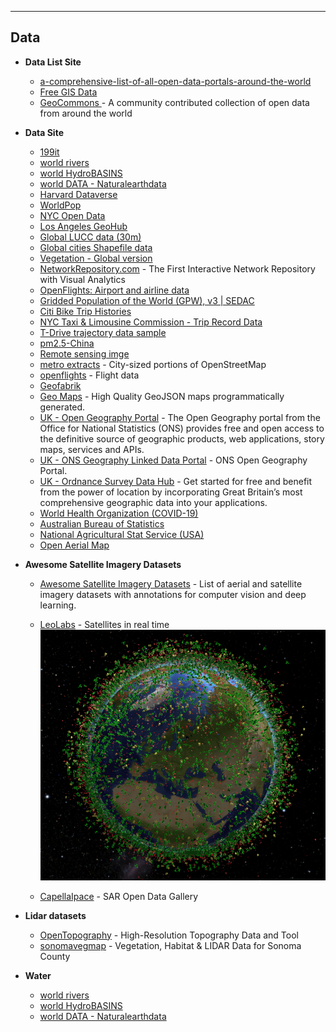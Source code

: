 ----
## Data
- **Data List Site**
    - [a-comprehensive-list-of-all-open-data-portals-around-the-world](https://www.opendatasoft.com/a-comprehensive-list-of-all-open-data-portals-around-the-world/)
    - [Free GIS Data](http://freegisdata.rtwilson.com/)
    - [GeoCommons ](http://geocommons.com/) - A community contributed collection of open data from around the world

- **Data Site**
    - [199it](http://hao.199it.com/)
    - [world rivers](http://gaia.geosci.unc.edu/rivers/)
    - [world HydroBASINS](https://www.hydrosheds.org/products/hydrobasins)
    - [world DATA - Naturalearthdata](https://www.naturalearthdata.com/downloads/10m-physical-vectors/)
    - [Harvard Dataverse](https://dataverse.harvard.edu/)
    - [WorldPop](http://www.worldpop.org.uk/)
    - [NYC Open Data](https://nycopendata.socrata.com/)
    - [Los Angeles GeoHub](http://geohub.lacity.org/)
    - [Global LUCC data (30m)](http://data.ess.tsinghua.edu.cn/)
    - [Global cities Shapefile data](http://download.bbbike.org/osm/bbbike/)
    - [Vegetation - Global version](https://globalmaps.github.io/ptc.html)
    - [NetworkRepository.com](http://networkrepository.com/index.php) - The First Interactive Network Repository with Visual Analytics
    - [OpenFlights: Airport and airline data](http://openflights.org/data.html)
    - [Gridded Population of the World (GPW), v3 | SEDAC](http://sedac.ciesin.columbia.edu/data/collection/gpw-v3)
    - [Citi Bike Trip Histories](https://www.citibikenyc.com/system-data)
    - [NYC Taxi & Limousine Commission - Trip Record Data](http://www.nyc.gov/html/tlc/html/about/trip_record_data.shtml)
    - [T-Drive trajectory data sample](http://research.microsoft.com/apps/pubs/default.aspx?id=152883)
    - [pm2.5-China](http://www.pm25.in/)
    - [Remote sensing imge](http://earthexplorer.usgs.gov/)
    - [metro extracts](https://mapzen.com/data/metro-extracts/) - City-sized portions of OpenStreetMap
    - [openflights](https://openflights.org/data.html) - Flight data
    - [Geofabrik](http://download.geofabrik.de/)
    - [Geo Maps](https://github.com/simonepri/geo-maps) - High Quality GeoJSON maps programmatically generated.
    - [UK - Open Geography Portal](https://geoportal.statistics.gov.uk/) - The Open Geography portal from the Office for National Statistics (ONS) provides free and open access to the definitive source of geographic products, web applications, story maps, services and APIs.
    - [UK - ONS Geography Linked Data Portal](https://statistics.data.gov.uk/home) - ONS Open Geography Portal.
    - [UK - Ordnance Survey Data Hub](https://osdatahub.os.uk/) - Get started for free and benefit from the power of location by incorporating Great Britain’s most comprehensive geographic data into your applications.
    - [World Health Organization (COVID-19)](https://covid19.who.int/data)
    - [Australian Bureau of Statistics](https://www.abs.gov.au/)
    - [National Agricultural Stat Service (USA)](https://nassgeodata.gmu.edu/CropScape/)
    - [Open Aerial Map](https://openaerialmap.org/)

- **Awesome Satellite Imagery Datasets**
    - [Awesome Satellite Imagery Datasets](https://github.com/SergeyShchus/awesome-satellite-imagery-datasets#awesome-satellite-imagery-datasets-) - List of aerial and satellite imagery datasets with annotations for computer vision and deep learning.
    - [LeoLabs](https://platform.leolabs.space/visualizations/leo) - Satellites in real time
![LeoLabs](https://github.com/SergeyShchus/OSM/blob/main/poster/earth_satellites.png?raw=true)

    - [СapellaІpace](https://www.capellaspace.com/gallery/) - SAR Open Data Gallery

- **Lidar datasets**
    - [OpenTopography](https://portal.opentopography.org/datasetMetadata?otCollectionID=OT.092014.2871.1) - High-Resolution Topography Data and Tool
    - [sonomavegmap](https://sonomavegmap.org/) - Vegetation, Habitat & LIDAR Data for Sonoma County



- **Water**
    - [world rivers](http://gaia.geosci.unc.edu/rivers/)
    - [world HydroBASINS](https://www.hydrosheds.org/products/hydrobasins)
    - [world DATA - Naturalearthdata](https://www.naturalearthdata.com/downloads/10m-physical-vectors/)
